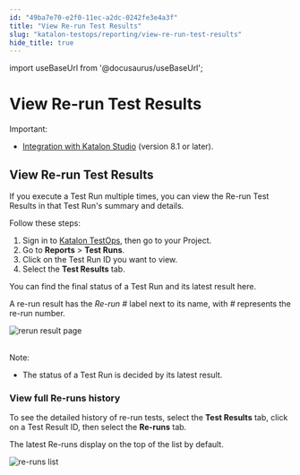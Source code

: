 ```yaml
---
id: "49ba7e70-e2f0-11ec-a2dc-0242fe3e4a3f"
title: "View Re-run Test Results"
slug: "katalon-testops/reporting/view-re-run-test-results"
hide_title: true
---
```

import useBaseUrl from '@docusaurus/useBaseUrl';


# <a id="id" class="anchor_top_offset"/><a id="ariaid-title1" class="anchor_top_offset"/>View Re-run Test Results

<div xmlns="http://www.w3.org/1999/xhtml" className="note important note_important"><span className="note__title">Important:</span> 
  <ul className="ul"><li className="li"><p className="p"><a className="xref" href="/docs/legacy/katalon-testops/integrations/upload-test-results-to-katalon-testops-from-katalon-studio">Integration
          with Katalon Studio</a> (version 8.1 or later).</p></li></ul>
</div>

## <a id="id_1" class="anchor_top_offset"/>View Re-run Test Results

<p xmlns="http://www.w3.org/1999/xhtml" className="p">If you execute a Test Run multiple times, you can view the   Re-run Test Results in that Test Run's summary and details.</p> 
<p xmlns="http://www.w3.org/1999/xhtml" className="p">Follow these steps:</p> 
<ol xmlns="http://www.w3.org/1999/xhtml" className="ol"><li className="li">Sign in to <a className="xref j-external-link" href="https://testops.katalon.io/login" target="_blank">Katalon       TestOps</a>, then go to your Project.</li><li className="li">Go to <strong className="ph b">Reports</strong> &gt; <strong className="ph b">Test       Runs</strong>.</li><li className="li">Click on the Test Run ID you want to view.</li><li className="li">Select the <strong className="ph b">Test Results</strong> tab.</li></ol> 
<p xmlns="http://www.w3.org/1999/xhtml" className="p">You can find the final status of a Test Run and its latest   result here.</p> 
<p xmlns="http://www.w3.org/1999/xhtml" className="p">A re-run result has the <em className="ph i">Re-run #</em> label next to its   name, with <em className="ph i">#</em> represents the re-run number.</p> 
<p xmlns="http://www.w3.org/1999/xhtml" className="p">   <img className="image" src={useBaseUrl("https://github.com/katalon-studio/docs-images/raw/master/katalon-analytics/docs/testops-june-release-rerun-results/Overview%2520rerun%2520result-2.png")} alt="rerun result page" /><br /><br /> </p> 
<div xmlns="http://www.w3.org/1999/xhtml" className="note note note_note"><span className="note__title">Note:</span> 
  <ul className="ul"><li className="li"><p className="p">The status of a Test Run is decided by its latest result.</p></li></ul>
</div>
      

### <a id="id_2" class="anchor_top_offset"/>View full Re-runs history

      
        
<p xmlns="http://www.w3.org/1999/xhtml" className="p">To see the detailed history of re-run tests, select the   <strong className="ph b">Test Results</strong> tab, click on a Test Result ID, then   select the <strong className="ph b">Re-runs</strong> tab.</p> 
        
<p xmlns="http://www.w3.org/1999/xhtml" className="p">The latest Re-runs display on the top of the list by   default.</p> 
        
<p xmlns="http://www.w3.org/1999/xhtml" className="p">   <img className="image" src={useBaseUrl("https://github.com/katalon-studio/docs-images/raw/master/katalon-analytics/docs/testops-june-release-rerun-results/All%2520rerun%2520results%2520log-2.png")} alt="re-runs list" /><br /><br /> </p> 
      
    
